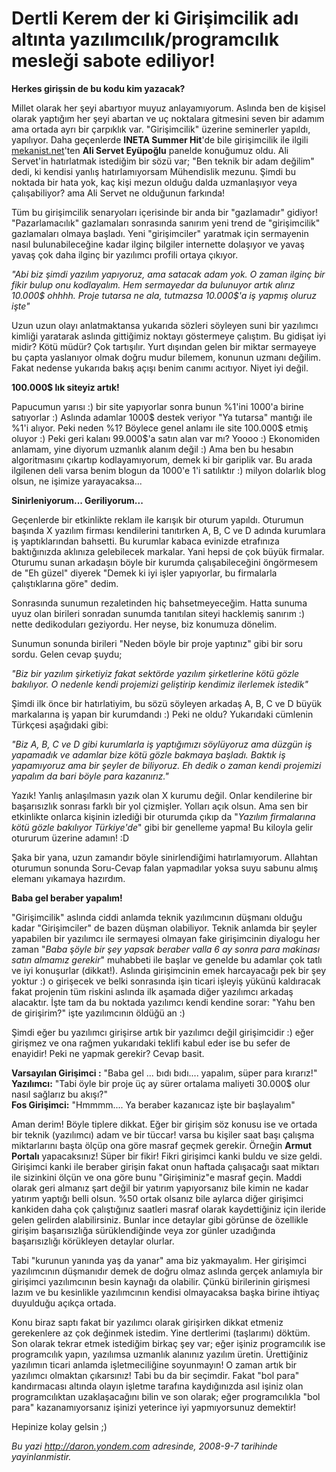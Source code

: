 # Dertli Kerem der ki Girişimcilik adı altınta yazılımcılık/programcılık mesleği sabote ediliyor!
**Herkes girişsin de bu kodu kim yazacak?**

Millet olarak her şeyi abartıyor muyuz anlayamıyorum. Aslında ben de
kişisel olarak yaptığım her şeyi abartan ve uç noktalara gitmesini seven
bir adamım ama ortada ayrı bir çarpıklık var. "Girişimcilik" üzerine
seminerler yapıldı, yapılıyor. Daha geçenlerde **INETA Summer Hit**'de
bile girişimcilik ile ilgili [mekanist.net](http://www.mekanist.net)'ten
**Ali Servet Eyüpoğlu** panelde konuğumuz oldu. Ali Servet'in
hatırlatmak istediğim bir sözü var; "Ben teknik bir adam değilim" dedi,
ki kendisi yanlış hatırlamıyorsam Mühendislik mezunu. Şimdi bu noktada
bir hata yok, kaç kişi mezun olduğu dalda uzmanlaşıyor veya
çalışabiliyor? ama Ali Servet ne olduğunun farkında!

Tüm bu girişimcilik senaryoları içerisinde bir anda bir "gazlamadır"
gidiyor! "Pazarlamacılık" gazlamaları sonrasında sanırım yeni trend de
"girişimcilik" gazlamaları olmaya başladı. Yeni "girişimciler" yaratmak
için sermayenin nasıl bulunabileceğine kadar ilginç bilgiler internette
dolaşıyor ve yavaş yavaş çok daha ilginç bir yazılımcı profili ortaya
çıkıyor.

*"Abi biz şimdi yazılım yapıyoruz, ama satacak adam yok. O zaman ilginç
bir fikir bulup onu kodlayalım. Hem sermayedar da bulunuyor artık alırız
10.000\$ ohhhh. Proje tutarsa ne ala, tutmazsa 10.000\$'a iş yapmış
oluruz işte"*

Uzun uzun olayı anlatmaktansa yukarıda sözleri söyleyen suni bir
yazılımcı kimliği yaratarak aslında gittiğimiz noktayı göstermeye
çalıştım. Bu gidişat iyi midir? Kötü müdür? Çok tartışılır. Yurt
dışından gelen bir miktar sermayeye bu çapta yaslanıyor olmak doğru
mudur bilemem, konunun uzmanı değilim. Fakat nedense yukarıda bakış
açışı benim canımı acıtıyor. Niyet iyi değil.

**100.000\$ lık siteyiz artık!**

Papucumun yarısı :) bir site yapıyorlar sonra bunun %1'ini 1000'a birine
satıyorlar :) Aslında adamlar 1000\$ destek veriyor "Ya tutarsa" mantığı
ile %1'i alıyor. Peki neden %1? Böylece genel anlamı ile site 100.000\$
etmiş oluyor :) Peki geri kalanı 99.000\$'a satın alan var mı? Yoooo :)
Ekonomiden anlamam, yine diyorum uzmanlık alanım değil :) Ama ben bu
hesabın algoritmasını çıkartıp kodlayamıyorum, demek ki bir gariplik
var. Bu arada ilgilenen deli varsa benim blogun da 1000'e 1'i satılıktır
:) milyon dolarlık blog olsun, ne işimize yarayacaksa...

**Sinirleniyorum... Geriliyorum...**

Geçenlerde bir etkinlikte reklam ile karışık bir oturum yapıldı.
Oturumun başında X yazılım firması kendilerini tanıtırken A, B, C ve D
adında kurumlara iş yaptıklarından bahsetti. Bu kurumlar kabaca evinizde
etrafınıza baktığınızda aklınıza gelebilecek markalar. Yani hepsi de çok
büyük firmalar. Oturumu sunan arkadaşın böyle bir kurumda
çalışabileceğini öngörmesem de "Eh güzel" diyerek "Demek ki iyi işler
yapıyorlar, bu firmalarla çalıştıklarına göre" dedim.

Sonrasında sunumun rezaletinden hiç bahsetmeyeceğim. Hatta sunuma uyuz
olan birileri sonradan sunumda tanıtılan siteyi hacklemiş sanırım :)
nette dedikoduları geziyordu. Her neyse, biz konumuza dönelim.

Sunumun sonunda birileri "Neden böyle bir proje yaptınız" gibi bir soru
sordu. Gelen cevap şuydu;

*"Biz bir yazılım şirketiyiz fakat sektörde yazılım şirketlerine kötü
gözle bakılıyor. O nedenle kendi projemizi geliştirip kendimiz ilerlemek
istedik"*

Şimdi ilk önce bir hatırlatiyim, bu sözü söyleyen arkadaş A, B, C ve D
büyük markalarına iş yapan bir kurumdandı :) Peki ne oldu? Yukarıdaki
cümlenin Türkçesi aşağıdaki gibi:

*"Biz A, B, C ve D gibi kurumlarla iş yaptığımızı söylüyoruz ama düzgün
iş yapamadık ve adamlar bize kötü gözle bakmaya başladı. Baktık iş
yapamıyoruz ama bir şeyler de biliyoruz. Eh dedik o zaman kendi
projemizi yapalım da bari böyle para kazanırız."*

Yazık! Yanlış anlaşılmasın yazık olan X kurumu değil. Onlar kendilerine
bir başarısızlık sonrası farklı bir yol çizmişler. Yolları açık olsun.
Ama sen bir etkinlikte onlarca kişinin izlediği bir oturumda çıkıp da
"*Yazılım firmalarına kötü gözle bakılıyor Türkiye'de*" gibi bir
genelleme yapma! Bu kiloyla gelir otururum üzerine adamın! :D

Şaka bir yana, uzun zamandır böyle sinirlendiğimi hatırlamıyorum.
Allahtan oturumun sonunda Soru-Cevap falan yapmadılar yoksa suyu sabunu
almış elemanı yıkamaya hazırdım.

**Baba gel beraber yapalım!**

"Girişimcilik" aslında ciddi anlamda teknik yazılımcının düşmanı olduğu
kadar "Girişimciler" de bazen düşman olabiliyor. Teknik anlamda bir
şeyler yapabilen bir yazılımcı ile sermayesi olmayan fake girişimcinin
diyalogu her zaman "*Baba şöyle bir şey yapsak beraber valla 6 ay sonra
para makinası satın almamız gerekir*" muhabbeti ile başlar ve genelde bu
adamlar çok tatlı ve iyi konuşurlar (dikkat!). Aslında girişimcinin emek
harcayacağı pek bir şey yoktur :) o girişecek ve belki sonrasında işin
ticari işleyiş yükünü kaldıracak fakat projenin tüm riskini aslında ilk
aşamada diğer yazılımcı arkadaş alacaktır. İşte tam da bu noktada
yazılımcı kendi kendine sorar: "Yahu ben de girişirim?" işte
yazılımcının öldüğü an :)

Şimdi eğer bu yazılımcı girişirse artık bir yazılımcı değil girişimcidir
:) eğer girişmez ve ona rağmen yukarıdaki teklifi kabul eder ise bu
sefer de enayidir! Peki ne yapmak gerekir? Cevap basit.

**Varsayılan Girişimci :** "Baba gel ... bıdı bıdı.... yapalım, süper
para kırarız!"\
**Yazılımcı:** "Tabi öyle bir proje üç ay sürer ortalama maliyeti
30.000\$ olur nasıl sağlarız bu akışı?"\
**Fos Girişimci:** "Hmmmm.... Ya beraber kazanıcaz işte bir başlayalım"

Aman derim! Böyle tiplere dikkat. Eğer bir girişim söz konusu ise ve
ortada bir teknik (yazılımcı) adam ve bir tüccar! varsa bu kişiler saat
başı çalışma miktarlarını başta ölçüp ona göre masraf geçmek gerekir.
Örneğin **Armut Portalı** yapacaksınız! Süper bir fikir! Fikri girişimci
kanki buldu ve size geldi. Girişimci kanki ile beraber girişin fakat
onun haftada çalışacağı saat miktarı ile sizinkini ölçün ve ona göre
bunu "Girişiminiz"e masraf geçin. Maddi olarak geri almanız şart değil
bir yatırım yapıyorsanız bile kimin ne kadar yatırım yaptığı belli
olsun. %50 ortak olsanız bile aylarca diğer girişimci kankiden daha çok
çalıştığınız saatleri masraf olarak kaydettiğiniz için ileride gelen
gelirden alabilirsiniz. Bunlar ince detaylar gibi görünse de özellikle
girişim başarısızlığa sürüklendiğinde veya zor günler uzadığında
başarısızlığı körükleyen detaylar olurlar.

Tabi "kurunun yanında yaş da yanar" ama biz yakmayalım. Her girişimci
yazılımcının düşmanıdır demek de doğru olmaz aslında gerçek anlamıyla
bir girişimci yazılımcının besin kaynağı da olabilir. Çünkü birilerinin
girişmesi lazım ve bu kesinlikle yazılımcının kendisi olmayacaksa başka
birine ihtiyaç duyulduğu açıkça ortada.

Konu biraz saptı fakat bir yazılımcı olarak girişirken dikkat etmeniz
gerekenlere az çok değinmek istedim. Yine dertlerimi (taşlarımı) döktüm.
Son olarak tekrar etmek istediğim birkaç şey var; eğer işiniz
programcılık ise programcılık yapın, yazılımsa uzmanlık alanınız yazılım
üretin. Ürettiğiniz yazılımın ticari anlamda işletmeciliğine soyunmayın!
O zaman artık bir yazılımcı olmaktan çıkarsınız! Tabi bu da bir
seçimdir. Fakat "bol para" kandırmacası altında olayın işletme tarafına
kaydığınızda asıl işiniz olan programcılıktan uzaklaşacağını bilin ve
son olarak; eğer programcılıkla "bol para" kazanamıyorsanız işinizi
yeterince iyi yapmıyorsunuz demektir!

Hepinize kolay gelsin ;)



*Bu yazi http://daron.yondem.com adresinde, 2008-9-7 tarihinde yayinlanmistir.*
